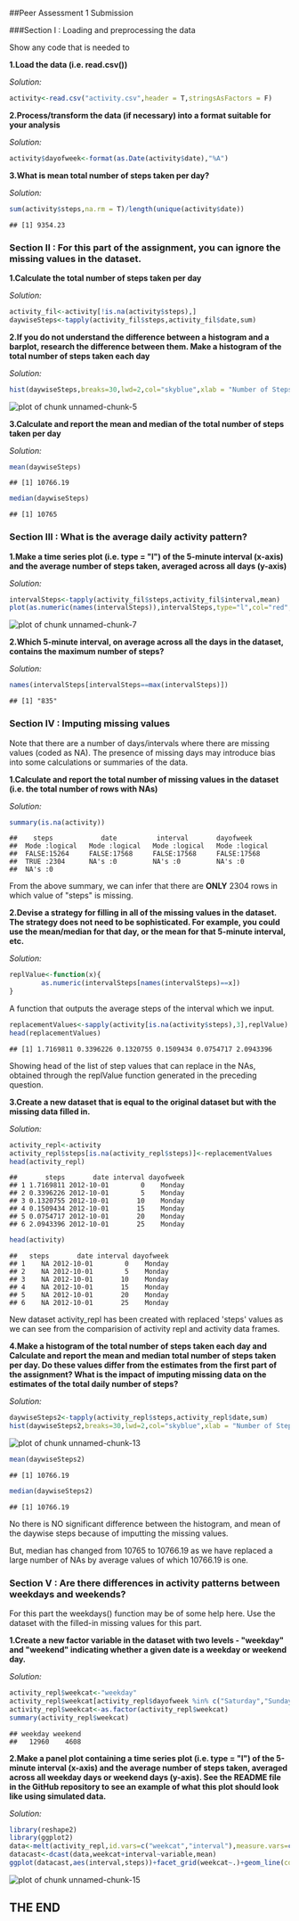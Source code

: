 ##Peer Assessment 1 Submission

###Section I : Loading and preprocessing the data

Show any code that is needed to

**1.Load the data (i.e. read.csv())**

*Solution:*

```r
activity<-read.csv("activity.csv",header = T,stringsAsFactors = F)
```

**2.Process/transform the data (if necessary) into a format suitable for your analysis**

*Solution:*

```r
activity$dayofweek<-format(as.Date(activity$date),"%A")
```

**3.What is mean total number of steps taken per day?**

*Solution:*

```r
sum(activity$steps,na.rm = T)/length(unique(activity$date))
```

```
## [1] 9354.23
```

### Section II : For this part of the assignment, you can ignore the missing values in the dataset.


**1.Calculate the total number of steps taken per day**

*Solution:*

```r
activity_fil<-activity[!is.na(activity$steps),]
daywiseSteps<-tapply(activity_fil$steps,activity_fil$date,sum)
```

**2.If you do not understand the difference between a histogram and a barplot, research the difference between them. Make a histogram of the total number of steps taken each day**

*Solution:*

```r
hist(daywiseSteps,breaks=30,lwd=2,col="skyblue",xlab = "Number of Steps",ylab = "Number of Days",main = "Histogram of Steps taken per day")
```

![plot of chunk unnamed-chunk-5](figure/unnamed-chunk-5-1.png) 

**3.Calculate and report the mean and median of the total number of steps taken per day**

*Solution:*

```r
mean(daywiseSteps)
```

```
## [1] 10766.19
```

```r
median(daywiseSteps)
```

```
## [1] 10765
```
### Section III : What is the average daily activity pattern?

**1.Make a time series plot (i.e. type = "l") of the 5-minute interval (x-axis) and the average number of steps taken, averaged across all days (y-axis)**

*Solution:*

```r
intervalSteps<-tapply(activity_fil$steps,activity_fil$interval,mean)
plot(as.numeric(names(intervalSteps)),intervalSteps,type="l",col="red",xlab = "Interval",ylab = "Average number of steps",main = "Average number of steps over 5 minute intervals of a day")
```

![plot of chunk unnamed-chunk-7](figure/unnamed-chunk-7-1.png) 

**2.Which 5-minute interval, on average across all the days in the dataset, contains the maximum number of steps?**

*Solution:*

```r
names(intervalSteps[intervalSteps==max(intervalSteps)])
```

```
## [1] "835"
```

### Section IV : Imputing missing values

Note that there are a number of days/intervals where there are missing values (coded as NA). The presence of missing days may introduce bias into some calculations or summaries of the data.

**1.Calculate and report the total number of missing values in the dataset (i.e. the total number of rows with NAs)**

*Solution:*

```r
summary(is.na(activity))
```

```
##    steps            date          interval       dayofweek      
##  Mode :logical   Mode :logical   Mode :logical   Mode :logical  
##  FALSE:15264     FALSE:17568     FALSE:17568     FALSE:17568    
##  TRUE :2304      NA's :0         NA's :0         NA's :0        
##  NA's :0
```

From the above summary, we can infer that there are **ONLY** 2304 rows in which value of "steps" is missing.

**2.Devise a strategy for filling in all of the missing values in the dataset. The strategy does not need to be sophisticated. For example, you could use the mean/median for that day, or the mean for that 5-minute interval, etc.**

*Solution:*


```r
replValue<-function(x){
        as.numeric(intervalSteps[names(intervalSteps)==x])
}
```

A function that outputs the average steps of the interval which we input.


```r
replacementValues<-sapply(activity[is.na(activity$steps),3],replValue)
head(replacementValues)
```

```
## [1] 1.7169811 0.3396226 0.1320755 0.1509434 0.0754717 2.0943396
```

Showing head of the list of step values that can replace in the NAs, obtained through the replValue function generated in the preceding question.

**3.Create a new dataset that is equal to the original dataset but with the missing data filled in.**

*Solution:*

```r
activity_repl<-activity
activity_repl$steps[is.na(activity_repl$steps)]<-replacementValues
head(activity_repl)
```

```
##       steps       date interval dayofweek
## 1 1.7169811 2012-10-01        0    Monday
## 2 0.3396226 2012-10-01        5    Monday
## 3 0.1320755 2012-10-01       10    Monday
## 4 0.1509434 2012-10-01       15    Monday
## 5 0.0754717 2012-10-01       20    Monday
## 6 2.0943396 2012-10-01       25    Monday
```

```r
head(activity)
```

```
##   steps       date interval dayofweek
## 1    NA 2012-10-01        0    Monday
## 2    NA 2012-10-01        5    Monday
## 3    NA 2012-10-01       10    Monday
## 4    NA 2012-10-01       15    Monday
## 5    NA 2012-10-01       20    Monday
## 6    NA 2012-10-01       25    Monday
```

New dataset activity_repl has been created with replaced 'steps' values as we can see from the comparision of activity repl and activity data frames.

**4.Make a histogram of the total number of steps taken each day and Calculate and report the mean and median total number of steps taken per day. Do these values differ from the estimates from the first part of the assignment? What is the impact of imputing missing data on the estimates of the total daily number of steps?**

*Solution:*

```r
daywiseSteps2<-tapply(activity_repl$steps,activity_repl$date,sum)
hist(daywiseSteps2,breaks=30,lwd=2,col="skyblue",xlab = "Number of Steps",ylab = "Number of Days",main = "Histogram of Steps taken per day")
```

![plot of chunk unnamed-chunk-13](figure/unnamed-chunk-13-1.png) 

```r
mean(daywiseSteps2)
```

```
## [1] 10766.19
```

```r
median(daywiseSteps2)
```

```
## [1] 10766.19
```

No there is NO significant difference between the histogram, and mean of the daywise steps because of imputting the missing values.

But, median has changed from 10765 to 10766.19 as we have replaced a large number of NAs by average values of which 10766.19 is one. 

### Section V : Are there differences in activity patterns between weekdays and weekends?

For this part the weekdays() function may be of some help here. Use the dataset with the filled-in missing values for this part.

**1.Create a new factor variable in the dataset with two levels - "weekday" and "weekend" indicating whether a given date is a weekday or weekend day.**

*Solution:*

```r
activity_repl$weekcat<-"weekday"
activity_repl$weekcat[activity_repl$dayofweek %in% c("Saturday","Sunday")]<-"weekend"
activity_repl$weekcat<-as.factor(activity_repl$weekcat)
summary(activity_repl$weekcat)
```

```
## weekday weekend 
##   12960    4608
```

**2.Make a panel plot containing a time series plot (i.e. type = "l") of the 5-minute interval (x-axis) and the average number of steps taken, averaged across all weekday days or weekend days (y-axis). See the README file in the GitHub repository to see an example of what this plot should look like using simulated data.**

*Solution:*

```r
library(reshape2)
library(ggplot2)
data<-melt(activity_repl,id.vars=c("weekcat","interval"),measure.vars=c("steps"))
datacast<-dcast(data,weekcat+interval~variable,mean)
ggplot(datacast,aes(interval,steps))+facet_grid(weekcat~.)+geom_line(col="blue")+xlab("Time Interval")+ylab("Average number of Steps")+ggtitle("Comparision of average number of steps over weekdays vs weekend")
```

![plot of chunk unnamed-chunk-15](figure/unnamed-chunk-15-1.png) 

##                      THE END
